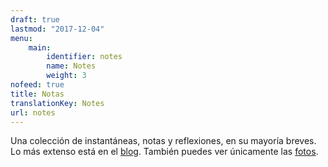 ```yaml
---
draft: true
lastmod: "2017-12-04"
menu:
    main:
        identifier: notes
        name: Notes
        weight: 3
nofeed: true
title: Notas
translationKey: Notes
url: notes
---
```


Una colección de instantáneas, notas y reflexiones, en su mayoría breves. Lo más extenso está en el [blog](/posts). También puedes ver únicamente las [fotos](/notes/snapshots).
